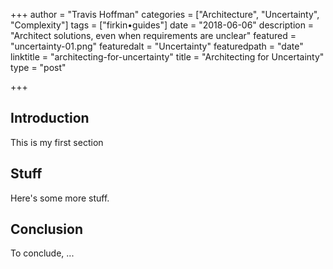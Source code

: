 +++
author = "Travis Hoffman"
categories = ["Architecture", "Uncertainty", "Complexity"]
tags = ["firkin•guides"]
date = "2018-06-06"
description = "Architect solutions, even when requirements are unclear"
featured = "uncertainty-01.png"
featuredalt = "Uncertainty"
featuredpath = "date"
linktitle = "architecting-for-uncertainty"
title = "Architecting for Uncertainty"
type = "post"

+++

## Introduction

This is my first section

## Stuff

Here's some more stuff.

## Conclusion

To conclude, ...